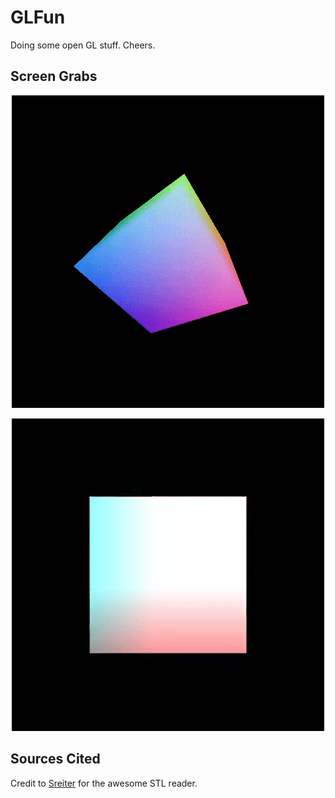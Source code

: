 # GLFun
Doing some open GL stuff. Cheers.
## Screen Grabs
<p align="center">
  <img src="https://github.com/jacktmyers/GLFun/blob/main/grabs/cube.gif"/>
</p>
<p align="center">
  <img src="https://github.com/jacktmyers/GLFun/blob/main/grabs/colorSqaure.gif"/>
</p>

## Sources Cited
Credit to [Sreiter](https://github.com/sreiter/stl_reader) for the awesome STL reader.
